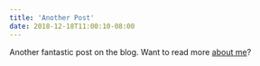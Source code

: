 ```yaml
---
title: 'Another Post'
date: 2018-12-18T11:00:10-08:00
---
```


Another fantastic post on the blog. Want to read more [about me](/about)?
